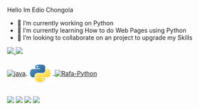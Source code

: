 Hello Im Edio Chongola

- 🔭 I’m currently working on Python
- 🌱 I’m currently learning How to do Web Pages using Python
- 👯 I’m looking to collaborate on an project to upgrade my Skills

<div align="left">
  <a href="https://www.linkedin.com/in/edio-chongola-5266121b2/">
  <img height="180em" src="https://github-readme-stats.vercel.app/api?username=echongola-dev&show_icons=true&theme=dark&include_all_commits=true&count_private=true"/>
  <img height="180em" src="https://github-readme-stats.vercel.app/api/top-langs/?username=echongola-dev&layout=compact&langs_count=7&theme=dark"/>
</div>
  
  <div style="display: inline_block"><br>
    <img align="center" alt="java" height="50" width="60"  src="https://cdn.jsdelivr.net/gh/devicons/devicon/icons/java/java-original-wordmark.svg"/>
    <img align="center" alt="Rafa-Python" height="50" width="60" src="https://raw.githubusercontent.com/devicons/devicon/master/icons/python/python-original.svg">
    <img align="center" alt="Rafa-Python" height="50" width="60" src="https://cdn.jsdelivr.net/gh/devicons/devicon/icons/html5/html5-plain-wordmark.svg"/>
</div>
  
  ##
  
  <div> 
  <a href="https://wa.me/258846051106" target="_blank"><img src="https://img.shields.io/badge/WhatsApp-25D366?style=for-the-badge&logo=whatsapp&logoColor=white" target="_blank"></a>
    <a href="https://www.instagram.com/edio.chongola.dev/" target="_blank"><img src="https://img.shields.io/badge/-Instagram-%23E4405F?style=for-the-badge&logo=instagram&logoColor=white" target="_blank"></a>
  <a href = "malito:ediochongola@gmail.com"><img src="https://img.shields.io/badge/-Gmail-%23333?style=for-the-badge&logo=gmail&logoColor=white" target="_blank"></a>
  <a href="https://www.linkedin.com/in/edio-chongola-5266121b2/" target="_blank"><img src="https://img.shields.io/badge/-LinkedIn-%230077B5?style=for-the-badge&logo=linkedin&logoColor=white" target="_blank"></a> 
 
</div>
